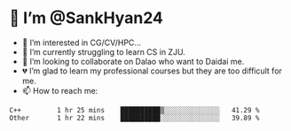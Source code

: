 # 👋 I’m @SankHyan24

- 👀 I’m interested in CG/CV/HPC...
- 🌱 I’m currently struggling to learn CS in ZJU.
- 💞️ I’m looking to collaborate on Dalao who want to Daidai me.
- 💔 I’m glad to learn my professional courses but they are too difficult for me.
- 📫 How to reach me:


<!---
SankHyan24/SankHyan24 is a ✨ special ✨ repository because its `README.md` (this file) appears on your GitHub profile.
You can click the Preview link to take a look at your changes.
--->
<!--START_SECTION:waka-->

```text
C++         1 hr 25 mins    ██████████▒░░░░░░░░░░░░░░   41.29 %
Other       1 hr 22 mins    ██████████░░░░░░░░░░░░░░░   39.89 %
```

<!--END_SECTION:waka-->
